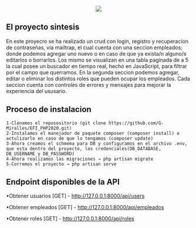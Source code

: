 <p align="center"><img src="https://imgur.com/j4Sxnvc"></p>


## El proyecto sintesis

En este proyecro se ha realizado un crud con login, registro y recuperacion de contraseñas, via mailtrap, el cual cuenta con una seccion empleados; donde podemos agregar uno nuevo o en caso de que ya exista/n alguno/s editarlos o borrarlos. Los mismo se visualizan en una tabla paginada de a 5 la cual posee un buscador en tiempo real, hecho en JavaScript, para filtrar por el campo que querramos. En la segunda seccion podemos agregar, editar o eliminar los distintos roles que pueden ocupar los empleados. Cada seccion cuenta con controles de errores y mensajes para mejorar la experiencia del ususario.

## Proceso de instalacion

	1-Clonamos el reposositorio (git clone https://github.com/G-Miralles/EFI_PHP2020.git)
	2-Instalamos el manejador de paquete composer (composer install) o actulizarlo en caso de que lo tengamos (composer update)
	3-Ahora creamos el schmema para DB y configuramos en el archivo .env, que esta dentro del proyecto, las credenciales(DB_DATABASE, DB_USERNAME y DB_PASSWORD)
	4-Ahora realizamos las migraciones → php artisan migrate 
	5-Corremos el proyecto → php artisan serve

## Endpoint disponibles de la API

•Obtener usuarios [GET]
	- http://127.0.0.1:8000/api/users
	
•Obtener empleados [GET]
	- http://127.0.0.1:8000/api/empleados

•Obtener roles [GET]
	- http://127.0.0.1:8000/api/roles
